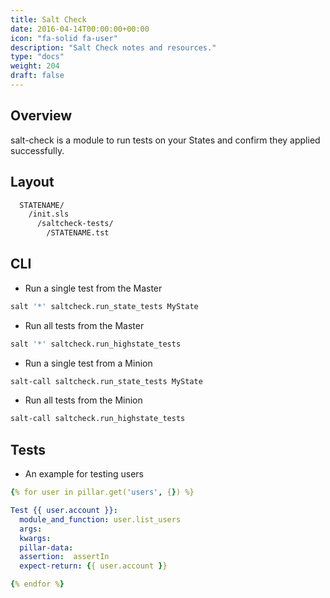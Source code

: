 ```yaml
---
title: Salt Check
date: 2016-04-14T00:00:00+00:00
icon: "fa-solid fa-user"
description: "Salt Check notes and resources."
type: "docs"
weight: 204
draft: false
---
```


## Overview

salt-check is a module to run tests on your States and confirm they applied successfully.

## Layout

```bash
  STATENAME/
    /init.sls
      /saltcheck-tests/
        /STATENAME.tst
```

## CLI

- Run a single test from the Master

```bash
salt '*' saltcheck.run_state_tests MyState
```

- Run all tests from the Master

```bash
salt '*' saltcheck.run_highstate_tests
```

- Run a single test from a Minion

```bash
salt-call saltcheck.run_state_tests MyState
```

- Run all tests from the Minion

```bash
salt-call saltcheck.run_highstate_tests
```

## Tests

- An example for testing users

```yaml
{% for user in pillar.get('users', {}) %}

Test {{ user.account }}:
  module_and_function: user.list_users
  args:
  kwargs:
  pillar-data:
  assertion:  assertIn
  expect-return: {{ user.account }}

{% endfor %}
```
